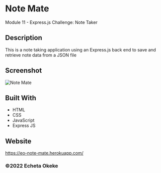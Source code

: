 # Note Mate
Module 11 - Express.js Challenge: Note Taker



## Description
This is a note taking application using an Express.js back end to save and retrieve note data from a JSON file


## Screenshot
![Note Mate](public/images/screenshot.png)


## Built With
* HTML
* CSS
* JavaScript
* Express JS

## Website
https://eo-note-mate.herokuapp.com/


### ©️2022 Echeta Okeke

